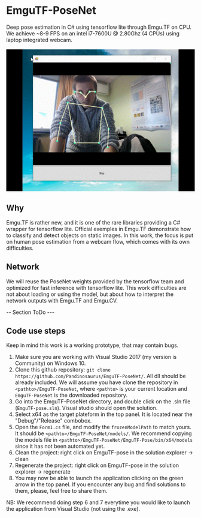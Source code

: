 # EmguTF-PoseNet
Deep pose estimation in C# using tensorflow lite through Emgu.TF on CPU. <br>
We achieve ~8-9 FPS on an intel i7-7600U @ 2.80Ghz (4 CPUs) using laptop integrated webcam.
<br> <br>
![alt text](/docs/demo.gif)
<br>

## Why
Emgu.TF is rather new, and it is one of the rare libraries providing a C# wrapper for tensorflow lite. Official exemples in Emgu.TF demonstrate how to classify and detect objects on static images. In this work, the focus is put on human pose estimation from a webcam flow, which comes with its own difficulties. 

## Network
We will reuse the PoseNet weights provided by the tensorflow team and optimized for fast inference with tensorflow lite. This work difficulties are not about loading or using the model, but about how to interpret the network outputs with Emgu.TF and Emgu.CV. 

-- Section ToDo ---

## Code use steps
Keep in mind this work is a working prototype, that may contain bugs.

1. Make sure you are working with Visual Studio 2017 (my version is Community) on Windows 10.
2. Clone this github repository: ``` git clone https://github.com/Pandinosaurus/EmguTF-PoseNet/ ```. All dll should be already included. We will assume you have clone the repository in ```<pathto>/EmguTF-PoseNet```, where ```<pathto>``` is your current location and ```EmguTF-PoseNet``` is the downloaded repository. 
3. Go into the EmguTF-PoseNet directory, and double click on the .sln file (```EmguTF-pose.sln```). Visual studio should open the solution.
4. Select x64 as the target plateform in the top panel. It is located near the "Debug"/"Release" combobox.
5. Open the ```Form1.cs``` file, and modify the ```frozenModelPath``` to match yours. It should be ```<pathto>/EmguTF-PoseNet/models/```. We recommend copying the models file in ```<pathto>/EmguTF-PoseNet/EmguTF-Pose/bin/x64/models``` since it has not been automated yet.
6. Clean the project: right click on EmguTF-pose in the solution explorer -> clean
7. Regenerate the project: right click on EmguTF-pose in the solution explorer -> regenerate 
8. You may now be able to launch the application clicking on the green arrow in the top panel. If you encounter any bug and find solutions to them, please, feel free to share them. 

NB: We recommend doing step 6 and 7 everytime you would like to launch the application from Visual Studio (not using the .exe).
